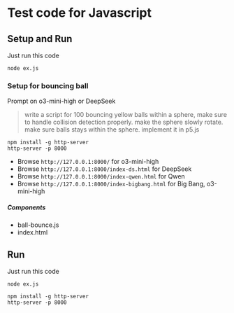 # Test code for Javascript

## Setup and Run
Just run this code
```
node ex.js
```

### Setup for bouncing ball
Prompt on o3-mini-high or DeepSeek
> write a script for 100 bouncing yellow balls within a sphere, make sure to handle collision detection properly. make the sphere slowly rotate. make sure balls stays within the sphere.  implement it in p5.js

```
npm install -g http-server
http-server -p 8000
```
- Browse `http://127.0.0.1:8000/` for o3-mini-high
- Browse `http://127.0.0.1:8000/index-ds.html` for DeepSeek
- Browse `http://127.0.0.1:8000/index-qwen.html` for Qwen
- Browse `http://127.0.0.1:8000/index-bigbang.html` for Big Bang, o3-mini-high

##### Components
- ball-bounce.js
- index.html


## Run
Just run this code
```
node ex.js
```

```
npm install -g http-server
http-server -p 8000
```